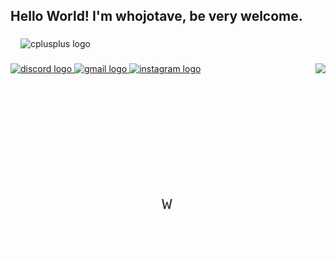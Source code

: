 <h2 align="left">Hello World! I'm whojotave, be very welcome.</h2>

###

<div align="center">
</div>

###

<div align="left">
  <img width="12" />
  <img src="https://cdn.jsdelivr.net/gh/devicons/devicon/icons/cplusplus/cplusplus-original.svg" height="30" alt="cplusplus logo"  />
</div>

###

<img align="right" height="150" src="https://i.pinimg.com/originals/49/1e/cf/491ecfcebd2192e29b758ca798717ec6.gif"  />

###

<div align="left">
  <a href="whojotave" target="_blank">
    <img src="https://img.shields.io/static/v1?message=whojotave&logo=discord&label=&color=7289DA&logoColor=white&labelColor=&style=for-the-badge" height="35" alt="discord logo"  />
  </a>
  <a href="mailto:joaovitorm8616@gmail.com" target="_blank">
    <img src="https://img.shields.io/static/v1?message=Gmail&logo=gmail&label=&color=D14836&logoColor=white&labelColor=&style=for-the-badge" height="35" alt="gmail logo"  />
  </a>
  <a href="https://www.instagram.com/whojotave/" target="_blank">
    <img src="https://img.shields.io/static/v1?message=Instagram&logo=instagram&label=&color=E4405F&logoColor=white&labelColor=&style=for-the-badge" height="35" alt="instagram logo"  />
  </a>
</div>

###

<br clear="both">

<img src="https://github.com/whojotave/whojotave/blob/main/whojotave_pixel%20(1).gif?raw=true" alt="Whojotave Animation" />

###

